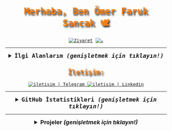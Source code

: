 <samp>
  <h1 align="center" style="color:#EF7F1A; text-shadow: 3px 4px 4px #2B2A29;">Merhaba, Ben Ömer Faruk Sancak 🕊</h1>

  <p align="center">
    <a href="https://github.com/keyiflerolsun"><img src="https://visitor-badge.laobi.icu/badge?page_id=keyiflerolsun&left_text=Ziyaret%C3%A7i%20Say%C4%B1s%C4%B1" alt="Ziyaret"></a>
    <a href="https://KekikAkademi.org/Kahve" target="_blank"><img src="https://img.shields.io/badge/%E2%98%95%EF%B8%8F-Kahve%20Ismarla-ffdd00" title="☕️"></a>
  </p>

---

  <details align="center">
    <summary style="font-weight: bold; font-size: 18px">
      <b>İlgi Alanlarım</b>
      <i>(genişletmek için tıklayın!)</i>
    </summary>
    <br/>
  
  ![Manjaro](https://img.shields.io/badge/manjaro-cD1?style=for-the-badge&logo=manjaro&logoColor=EF7F1A&color=2B2A29)
  ![Python](https://img.shields.io/badge/python-cD1?style=for-the-badge&logo=python&logoColor=EF7F1A&color=2B2A29)
  ![Telegram](https://img.shields.io/badge/Telegram-cD1?style=for-the-badge&logo=telegram&logoColor=EF7F1A&color=2B2A29)
  ![Flask](https://img.shields.io/badge/flask-cD1?style=for-the-badge&logo=flask&logoColor=EF7F1A&color=2B2A29)
  ![Docker](https://img.shields.io/badge/docker-cD1?style=for-the-badge&logo=docker&logoColor=EF7F1A&color=2B2A29)
  ![MongoDB](https://img.shields.io/badge/mongodb-cD1?style=for-the-badge&logo=mongodb&logoColor=EF7F1A&color=2B2A29)
  ![RESTful](https://img.shields.io/badge/restful-cD1?style=for-the-badge&logo=postman&logoColor=EF7F1A&color=2B2A29)
  ![CloudFlare](https://img.shields.io/badge/cloudflare-cD1?style=for-the-badge&logo=cloudflare&logoColor=EF7F1A&color=2B2A29)
  ![Web3](https://img.shields.io/badge/Web3-cD1?style=for-the-badge&logo=web3dotjs&logoColor=EF7F1A&color=2B2A29)
  </details>

  <h2 align="center" style="color:#EF7F1A;text-shadow: 3px 4px 4px #2B2A29"> İletişim: </h2>

  <div align="center">
    <a href="https://t.me/keyiflerolsunDev"            target="_blank">
      <img alt="iletisim | Telegram" src="https://img.shields.io/badge/Telegram-cD1?style=for-the-badge&logo=telegram&logoColor=EF7F1A&color=2B2A29">
    </a>
    <a href="https://tr.linkedin.com/in/keyiflerolsun" target="_blank">
      <img alt="iletisim | Linkedin" src="https://img.shields.io/badge/linkedin-2B2A29.svg?style=for-the-badge&logo=linkedin&logoColor=EF7F1A">
    </a>
  </div>

  ---

  <details align="center">
    <summary style="font-weight: bold; font-size: 18px">
      <b>GitHub İstatistikleri</b>
      <i>(genişletmek için tıklayın!)</i>
    </summary>
    <br/>
  
  <img width="53%" alt="keyiflerolsun'un GitHub İstatistikleri" src="https://github-readme-stats.vercel.app/api?username=keyiflerolsun&show_icons=true&bg_color=2B2A29&icon_color=EF7F1A&text_color=FFF&title_color=EF7F1A&locale=tr"/>
  <img width="44%" alt="keyiflerolsun'un En Çok Kullandığı Diller" src="https://github-readme-stats.vercel.app/api/top-langs/?username=keyiflerolsun&layout=compact&bg_color=2B2A29&text_color=FFF&title_color=EF7F1A&locale=tr"/>

  </details>
</samp>


  ---


<details align="center">
    <summary style="font-weight: bold; font-size: 18px">
        <b>Projeler</b>
        <i>(genişletmek için tıklayın!)</i>
    </summary>

<a href="https://github.com/keyiflerolsun/KekikSpatula" target="_blank"><img height="150px" width="45%" alt="KekikSpatula" src="https://github-readme-stats.vercel.app/api/pin/?username=keyiflerolsun&repo=KekikSpatula&layout=compact&bg_color=2B2A29&text_color=FFF&title_color=EF7F1A&icon_color=EF7F1A&locale=tr"/></a> <a href="https://github.com/keyiflerolsun/Kekik-cloudstream" target="_blank"><img height="150px" width="45%" alt="Kekik-cloudstream" src="https://github-readme-stats.vercel.app/api/pin/?username=keyiflerolsun&repo=Kekik-cloudstream&layout=compact&bg_color=2B2A29&text_color=FFF&title_color=EF7F1A&icon_color=EF7F1A&locale=tr"/></a> <a href="https://github.com/keyiflerolsun/pyHES" target="_blank"><img height="150px" width="45%" alt="pyHES" src="https://github-readme-stats.vercel.app/api/pin/?username=keyiflerolsun&repo=pyHES&layout=compact&bg_color=2B2A29&text_color=FFF&title_color=EF7F1A&icon_color=EF7F1A&locale=tr"/></a> <a href="https://github.com/keyiflerolsun/pyTrendyol" target="_blank"><img height="150px" width="45%" alt="pyTrendyol" src="https://github-readme-stats.vercel.app/api/pin/?username=keyiflerolsun&repo=pyTrendyol&layout=compact&bg_color=2B2A29&text_color=FFF&title_color=EF7F1A&icon_color=EF7F1A&locale=tr"/></a> <a href="https://github.com/keyiflerolsun/eFatura" target="_blank"><img height="150px" width="45%" alt="eFatura" src="https://github-readme-stats.vercel.app/api/pin/?username=keyiflerolsun&repo=eFatura&layout=compact&bg_color=2B2A29&text_color=FFF&title_color=EF7F1A&icon_color=EF7F1A&locale=tr"/></a> <a href="https://github.com/keyiflerolsun/BTKSorgu" target="_blank"><img height="150px" width="45%" alt="BTKSorgu" src="https://github-readme-stats.vercel.app/api/pin/?username=keyiflerolsun&repo=BTKSorgu&layout=compact&bg_color=2B2A29&text_color=FFF&title_color=EF7F1A&icon_color=EF7F1A&locale=tr"/></a> <a href="https://github.com/keyiflerolsun/IPTV_YenirMi" target="_blank"><img height="150px" width="45%" alt="IPTV_YenirMi" src="https://github-readme-stats.vercel.app/api/pin/?username=keyiflerolsun&repo=IPTV_YenirMi&layout=compact&bg_color=2B2A29&text_color=FFF&title_color=EF7F1A&icon_color=EF7F1A&locale=tr"/></a> <a href="https://github.com/keyiflerolsun/A101AktuelRobot" target="_blank"><img height="150px" width="45%" alt="A101AktuelRobot" src="https://github-readme-stats.vercel.app/api/pin/?username=keyiflerolsun&repo=A101AktuelRobot&layout=compact&bg_color=2B2A29&text_color=FFF&title_color=EF7F1A&icon_color=EF7F1A&locale=tr"/></a> <a href="https://github.com/keyiflerolsun/InstantVeriAyiklayici" target="_blank"><img height="150px" width="45%" alt="InstantVeriAyiklayici" src="https://github-readme-stats.vercel.app/api/pin/?username=keyiflerolsun&repo=InstantVeriAyiklayici&layout=compact&bg_color=2B2A29&text_color=FFF&title_color=EF7F1A&icon_color=EF7F1A&locale=tr"/></a> <a href="https://github.com/keyiflerolsun/CentOS_Proxi" target="_blank"><img height="150px" width="45%" alt="CentOS_Proxi" src="https://github-readme-stats.vercel.app/api/pin/?username=keyiflerolsun&repo=CentOS_Proxi&layout=compact&bg_color=2B2A29&text_color=FFF&title_color=EF7F1A&icon_color=EF7F1A&locale=tr"/></a> <a href="https://github.com/keyiflerolsun/Risk-Yasak_Haritasi" target="_blank"><img height="150px" width="45%" alt="Risk-Yasak_Haritasi" src="https://github-readme-stats.vercel.app/api/pin/?username=keyiflerolsun&repo=Risk-Yasak_Haritasi&layout=compact&bg_color=2B2A29&text_color=FFF&title_color=EF7F1A&icon_color=EF7F1A&locale=tr"/></a> <a href="https://github.com/keyiflerolsun/KekikSuser" target="_blank"><img height="150px" width="45%" alt="KekikSuser" src="https://github-readme-stats.vercel.app/api/pin/?username=keyiflerolsun&repo=KekikSuser&layout=compact&bg_color=2B2A29&text_color=FFF&title_color=EF7F1A&icon_color=EF7F1A&locale=tr"/></a> <a href="https://github.com/keyiflerolsun/SpotiTelegram" target="_blank"><img height="150px" width="45%" alt="SpotiTelegram" src="https://github-readme-stats.vercel.app/api/pin/?username=keyiflerolsun&repo=SpotiTelegram&layout=compact&bg_color=2B2A29&text_color=FFF&title_color=EF7F1A&icon_color=EF7F1A&locale=tr"/></a> <a href="https://github.com/keyiflerolsun/.dotfiles" target="_blank"><img height="150px" width="45%" alt=".dotfiles" src="https://github-readme-stats.vercel.app/api/pin/?username=keyiflerolsun&repo=.dotfiles&layout=compact&bg_color=2B2A29&text_color=FFF&title_color=EF7F1A&icon_color=EF7F1A&locale=tr"/></a> <a href="https://github.com/keyiflerolsun/eArsivPortal" target="_blank"><img height="150px" width="45%" alt="eArsivPortal" src="https://github-readme-stats.vercel.app/api/pin/?username=keyiflerolsun&repo=eArsivPortal&layout=compact&bg_color=2B2A29&text_color=FFF&title_color=EF7F1A&icon_color=EF7F1A&locale=tr"/></a> <a href="https://github.com/keyiflerolsun/TRSehirler" target="_blank"><img height="150px" width="45%" alt="TRSehirler" src="https://github-readme-stats.vercel.app/api/pin/?username=keyiflerolsun&repo=TRSehirler&layout=compact&bg_color=2B2A29&text_color=FFF&title_color=EF7F1A&icon_color=EF7F1A&locale=tr"/></a> <a href="https://github.com/keyiflerolsun/SpotifyTakipci" target="_blank"><img height="150px" width="45%" alt="SpotifyTakipci" src="https://github-readme-stats.vercel.app/api/pin/?username=keyiflerolsun&repo=SpotifyTakipci&layout=compact&bg_color=2B2A29&text_color=FFF&title_color=EF7F1A&icon_color=EF7F1A&locale=tr"/></a> <a href="https://github.com/keyiflerolsun/docker-compose_Yenir_Mi" target="_blank"><img height="150px" width="45%" alt="docker-compose_Yenir_Mi" src="https://github-readme-stats.vercel.app/api/pin/?username=keyiflerolsun&repo=docker-compose_Yenir_Mi&layout=compact&bg_color=2B2A29&text_color=FFF&title_color=EF7F1A&icon_color=EF7F1A&locale=tr"/></a> <a href="https://github.com/keyiflerolsun/CocukJarvis" target="_blank"><img height="150px" width="45%" alt="CocukJarvis" src="https://github-readme-stats.vercel.app/api/pin/?username=keyiflerolsun&repo=CocukJarvis&layout=compact&bg_color=2B2A29&text_color=FFF&title_color=EF7F1A&icon_color=EF7F1A&locale=tr"/></a> <a href="https://github.com/keyiflerolsun/KolektifAPI" target="_blank"><img height="150px" width="45%" alt="KolektifAPI" src="https://github-readme-stats.vercel.app/api/pin/?username=keyiflerolsun&repo=KolektifAPI&layout=compact&bg_color=2B2A29&text_color=FFF&title_color=EF7F1A&icon_color=EF7F1A&locale=tr"/></a> <a href="https://github.com/keyiflerolsun/keyifTk" target="_blank"><img height="150px" width="45%" alt="keyifTk" src="https://github-readme-stats.vercel.app/api/pin/?username=keyiflerolsun&repo=keyifTk&layout=compact&bg_color=2B2A29&text_color=FFF&title_color=EF7F1A&icon_color=EF7F1A&locale=tr"/></a> <a href="https://github.com/keyiflerolsun/IstihdamProje" target="_blank"><img height="150px" width="45%" alt="IstihdamProje" src="https://github-readme-stats.vercel.app/api/pin/?username=keyiflerolsun&repo=IstihdamProje&layout=compact&bg_color=2B2A29&text_color=FFF&title_color=EF7F1A&icon_color=EF7F1A&locale=tr"/></a> <a href="https://github.com/keyiflerolsun/Telegram-Telefon-Ayiklayici" target="_blank"><img height="150px" width="45%" alt="Telegram-Telefon-Ayiklayici" src="https://github-readme-stats.vercel.app/api/pin/?username=keyiflerolsun&repo=Telegram-Telefon-Ayiklayici&layout=compact&bg_color=2B2A29&text_color=FFF&title_color=EF7F1A&icon_color=EF7F1A&locale=tr"/></a> <a href="https://github.com/keyiflerolsun/NLP_Yenir_Mi" target="_blank"><img height="150px" width="45%" alt="NLP_Yenir_Mi" src="https://github-readme-stats.vercel.app/api/pin/?username=keyiflerolsun&repo=NLP_Yenir_Mi&layout=compact&bg_color=2B2A29&text_color=FFF&title_color=EF7F1A&icon_color=EF7F1A&locale=tr"/></a> <a href="https://github.com/keyiflerolsun/KeeneticPy" target="_blank"><img height="150px" width="45%" alt="KeeneticPy" src="https://github-readme-stats.vercel.app/api/pin/?username=keyiflerolsun&repo=KeeneticPy&layout=compact&bg_color=2B2A29&text_color=FFF&title_color=EF7F1A&icon_color=EF7F1A&locale=tr"/></a> <a href="https://github.com/keyiflerolsun/SambaPOS_Ucretsiz" target="_blank"><img height="150px" width="45%" alt="SambaPOS_Ucretsiz" src="https://github-readme-stats.vercel.app/api/pin/?username=keyiflerolsun&repo=SambaPOS_Ucretsiz&layout=compact&bg_color=2B2A29&text_color=FFF&title_color=EF7F1A&icon_color=EF7F1A&locale=tr"/></a> <a href="https://github.com/keyiflerolsun/Kekik" target="_blank"><img height="150px" width="45%" alt="Kekik" src="https://github-readme-stats.vercel.app/api/pin/?username=keyiflerolsun&repo=Kekik&layout=compact&bg_color=2B2A29&text_color=FFF&title_color=EF7F1A&icon_color=EF7F1A&locale=tr"/></a> <a href="https://github.com/keyiflerolsun/Depremzedem" target="_blank"><img height="150px" width="45%" alt="Depremzedem" src="https://github-readme-stats.vercel.app/api/pin/?username=keyiflerolsun&repo=Depremzedem&layout=compact&bg_color=2B2A29&text_color=FFF&title_color=EF7F1A&icon_color=EF7F1A&locale=tr"/></a> <a href="https://github.com/keyiflerolsun/KekikHava" target="_blank"><img height="150px" width="45%" alt="KekikHava" src="https://github-readme-stats.vercel.app/api/pin/?username=keyiflerolsun&repo=KekikHava&layout=compact&bg_color=2B2A29&text_color=FFF&title_color=EF7F1A&icon_color=EF7F1A&locale=tr"/></a> <a href="https://github.com/keyiflerolsun/KekikRadyo" target="_blank"><img height="150px" width="45%" alt="KekikRadyo" src="https://github-readme-stats.vercel.app/api/pin/?username=keyiflerolsun&repo=KekikRadyo&layout=compact&bg_color=2B2A29&text_color=FFF&title_color=EF7F1A&icon_color=EF7F1A&locale=tr"/></a> <a href="https://github.com/keyiflerolsun/InstaRehber" target="_blank"><img height="150px" width="45%" alt="InstaRehber" src="https://github-readme-stats.vercel.app/api/pin/?username=keyiflerolsun&repo=InstaRehber&layout=compact&bg_color=2B2A29&text_color=FFF&title_color=EF7F1A&icon_color=EF7F1A&locale=tr"/></a> <a href="https://github.com/keyiflerolsun/PlusAPI" target="_blank"><img height="150px" width="45%" alt="PlusAPI" src="https://github-readme-stats.vercel.app/api/pin/?username=keyiflerolsun&repo=PlusAPI&layout=compact&bg_color=2B2A29&text_color=FFF&title_color=EF7F1A&icon_color=EF7F1A&locale=tr"/></a> <a href="https://github.com/keyiflerolsun/pySistemEkrani" target="_blank"><img height="150px" width="45%" alt="pySistemEkrani" src="https://github-readme-stats.vercel.app/api/pin/?username=keyiflerolsun&repo=pySistemEkrani&layout=compact&bg_color=2B2A29&text_color=FFF&title_color=EF7F1A&icon_color=EF7F1A&locale=tr"/></a> 

[![Otomatik Profil Güncelleyici](https://github.com/keyiflerolsun/keyiflerolsun/actions/workflows/keyiflerolsun.yml/badge.svg)](https://github.com/keyiflerolsun/keyiflerolsun/actions/workflows/keyiflerolsun.yml)



Son Güncelleme: 20-01-2024 03:19:45
</details>
